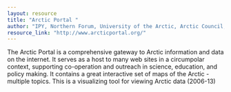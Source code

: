 ```yaml
---
layout: resource
title: "Arctic Portal "
author: "IPY, Northern Forum, University of the Arctic, Arctic Council, IASC"
resource_link: "http://www.arcticportal.org/"
---
```


The Arctic Portal is a comprehensive gateway to Arctic information and data on the internet.  It serves as a host to many web sites in a circumpolar context, supporting co-operation and outreach in science, education, and policy making. It contains a great interactive set of maps of the Arctic - multiple topics.  This is a visualizing tool for viewing Arctic data (2006-13)
